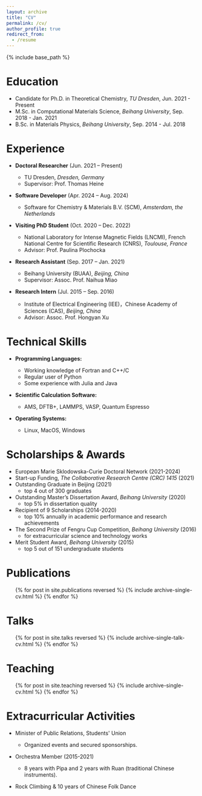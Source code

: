 ```yaml
---
layout: archive
title: "CV"
permalink: /cv/
author_profile: true
redirect_from:
  - /resume
---
```


{% include base_path %}

Education
======
* Candidate for Ph.D. in Theoretical Chemistry, _TU Dresden_, Jun. 2021 - Present
* M.Sc. in Computational Materials Science, _Beihang University_, Sep. 2018 - Jan. 2021
* B.Sc. in Materials Physics, _Beihang University_, Sep. 2014 - Jul. 2018

Experience
======

* **Doctoral Researcher** (Jun. 2021 – Present)
  * TU Dresden, _Dresden, Germany_
  * Supervisor: Prof. Thomas Heine
  
* **Software Developer** (Apr. 2024 – Aug. 2024)
  * Software for Chemistry & Materials B.V. (SCM), _Amsterdam, the Netherlands_

* **Visiting PhD Student** (Oct. 2020 – Dec. 2022)
  * National Laboratory for Intense Magnetic Fields (LNCMI), French National Centre for Scientific Research (CNRS), _Toulouse, France_
  * Advisor: Prof. Paulina Plochocka

* **Research Assistant** (Sep. 2017 – Jan. 2021)
  * Beihang University (BUAA), _Beijing, China_
  * Supervisor: Assoc. Prof. Naihua Miao

* **Research Intern** (Jul. 2015 – Sep. 2016)
  * Institute of Electrical Engineering (IEE)，Chinese Academy of Sciences (CAS), _Beijing, China_
  * Advisor: Assoc. Prof. Hongyan Xu


Technical Skills
======
* **Programming Languages:**  
  * Working knowledge of Fortran and C++/C  
  * Regular user of Python  
  * Some experience with Julia and Java

* **Scientific Calculation Software:**  
  * AMS, DFTB+, LAMMPS, VASP, Quantum Espresso

* **Operating Systems:**  
  * Linux, MacOS, Windows
 

Scholarships & Awards
======
* European Marie Sklodowska-Curie Doctoral Network (2021-2024)
* Start-up Funding, _The Collaborative Research Centre (CRC) 1415_ (2021)
* Outstanding Graduate in Beijing (2021)
  * top 4 out of 300 graduates
* Outstanding Master’s Dissertation Award, _Beihang University_ (2020)
  * top 5% in dissertation quality
* Recipient of 9 Scholarships (2014-2020)
  * top 10% annually in academic performance and research achievements
* The Second Prize of Fengru Cup Competition, _Beihang University_ (2016)
  * for extracurricular science and technology works
* Merit Student Award, _Beihang University_ (2015)
  * top 5 out of 151 undergraduate students


Publications
======
  <ul>{% for post in site.publications reversed %}
    {% include archive-single-cv.html %}
  {% endfor %}</ul>
  
Talks
======
  <ul>{% for post in site.talks reversed %}
    {% include archive-single-talk-cv.html  %}
  {% endfor %}</ul>
  
Teaching
======
  <ul>{% for post in site.teaching reversed %}
    {% include archive-single-cv.html %}
  {% endfor %}</ul>
  
Extracurricular Activities
======
* Minister of Public Relations, Students' Union
  * Organized events and secured sponsorships.

* Orchestra Member (2015-2021) 
  * 8 years with Pipa and 2 years with Ruan (traditional Chinese instruments).

* Rock Climbing & 10 years of Chinese Folk Dance
